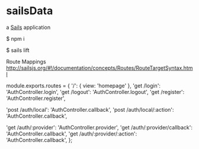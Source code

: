 # sailsData

a [Sails](http://sailsjs.org) application

$ npm i

$ sails lift



  Route Mappings
  http://sailsjs.org/#!/documentation/concepts/Routes/RouteTargetSyntax.html

module.exports.routes = {
  '/': {
    view: 'homepage'
  },
  'get /login': 'AuthController.login',
  'get /logout': 'AuthController.logout',
  'get /register': 'AuthController.register',

  'post /auth/local': 'AuthController.callback',
  'post /auth/local/:action': 'AuthController.callback',

  'get /auth/:provider': 'AuthController.provider',
  'get /auth/:provider/callback': 'AuthController.callback',
  'get /auth/:provider/:action': 'AuthController.callback',
};
